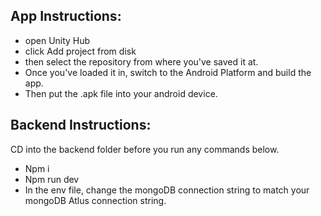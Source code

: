 
## App Instructions:

* open Unity Hub
* click Add project from disk
* then select the repository from where you've saved it at.
* Once you've loaded it in, switch to the Android Platform and build the app. 
* Then put the .apk file into your android device.


## Backend Instructions:

CD into the backend folder before you run any commands below.
* Npm i 
* Npm run dev
* In the env file, change the mongoDB connection string to match your mongoDB Atlus connection string.

